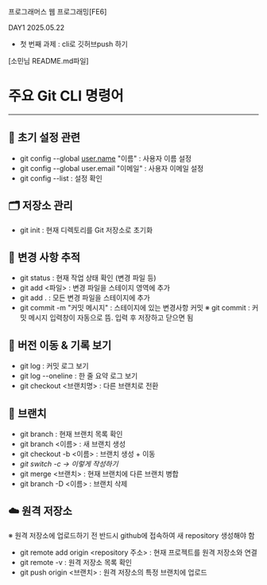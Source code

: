 프로그래머스 웹 프로그래밍[FE6] 

DAY1 2025.05.22

- 첫 번째 과제 : cli로 깃허브push 하기


[소민님 README.md파일]
# 주요 Git CLI 명령어

---

## 🔧 초기 설정 관련

- git config --global [user.name](http://user.name/) "이름" : 사용자 이름 설정
- git config --global user.email "이메일" : 사용자 이메일 설정
- git config --list : 설정 확인

## 🗂️ 저장소 관리

- git init : 현재 디렉토리를 Git 저장소로 초기화

## 📝 변경 사항 추적

- git status : 현재 작업 상태 확인 (변경 파일 등)
- git add <파일> : 변경 파일을 스테이지 영역에 추가
- git add . : 모든 변경 파일을 스테이지에 추가
- git commit -m "커밋 메시지" : 스테이지에 있는 변경사항 커밋
※ git commit : 커밋 메시지 입력창이 자동으로 뜸. 입력 후 저장하고 닫으면 됨

## 🔄 버전 이동 & 기록 보기

- git log : 커밋 로그 보기
- git log --oneline : 한 줄 요약 로그 보기
- git checkout <브랜치명> : 다른 브랜치로 전환

## 🌿 브랜치

- git branch : 현재 브랜치 목록 확인
- git branch <이름> : 새 브랜치 생성
- git checkout -b <이름> : 브랜치 생성 + 이동
- *git switch -c<branchname> → 이렇게 작성하기*
- git merge <브랜치> : 현재 브랜치에 다른 브랜치 병합
- git branch -D <이름> : 브랜치 삭제

## ☁️ 원격 저장소

※ 원격 저장소에 업로드하기 전 반드시 github에 접속하여 새 repository 생성해야 함

- git remote add origin <repository 주소> : 현재 프로젝트를 원격 저장소와 연결
- git remote -v : 원격 저장소 목록 확인
- git push origin <브랜치> : 원격 저장소의 특정 브랜치에 업로드